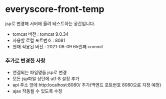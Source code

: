 # everyscore-front-temp
jsp로 변경해 서버에 올려 테스트하는 공간입니다.

- tomcat 버전 : tomcat 9.0.34
- 사용할 로컬 포트번호 : 8081
- 현재 적용된 버전 : 2021-08-09 65번째 commit   

### 추가로 변경한 사항

- 연결되는 파일명들 jsp로 변경
- 모든 jsp파일 상단에 utf-8 설정 추가
- api 주소 앞에 http:localhost:8080/  추가(백엔드 포트번호 8080으로 지정 예정)
- ajax 작동될 수 있도록 수정